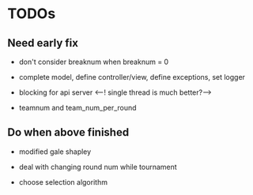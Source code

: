# TODOs

## Need early fix

* don't consider breaknum when breaknum = 0

* complete model, define controller/view, define exceptions, set logger

* blocking for api server <--! single thread is much better?-->

* teamnum and team_num_per_round

## Do when above finished

* modified gale shapley

* deal with changing round num while tournament

* choose selection algorithm
